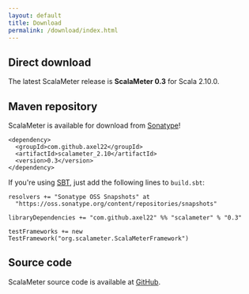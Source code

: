 ```yaml
---
layout: default
title: Download
permalink: /download/index.html
---
```




## Direct download

The latest ScalaMeter release is **ScalaMeter 0.3** for Scala 2.10.0.


## Maven repository

ScalaMeter is available for download from [Sonatype](https://oss.sonatype.org/index.html#nexus-search;quick~scalameter)!

    <dependency>
      <groupId>com.github.axel22</groupId>
      <artifactId>scalameter_2.10</artifactId>
      <version>0.3</version>
    </dependency>

If you're using [SBT](/home/gettingstarted/sbt/), just add the following lines to `build.sbt`:

    resolvers += "Sonatype OSS Snapshots" at
      "https://oss.sonatype.org/content/repositories/snapshots"

    libraryDependencies += "com.github.axel22" %% "scalameter" % "0.3"

    testFrameworks += new TestFramework("org.scalameter.ScalaMeterFramework")


## Source code

ScalaMeter source code is available at [GitHub](https://github.com/axel22/scalameter).



